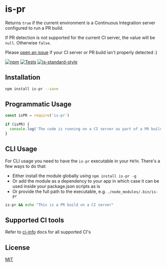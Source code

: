 # is-pr

Returns `true` if the current environment is a Continuous Integration
server configured to run a PR build.

If PR detection is not supported for the current CI server, the value
will be `null`. Otherwise `false`.

Please [open an issue](https://github.com/watson/is-pr/issues) if your
CI server or PR build isn't properly detected :)

[![npm](https://img.shields.io/npm/v/is-pr.svg)](https://www.npmjs.com/package/is-pr)
[![Tests](https://github.com/watson/is-pr/workflows/Tests/badge.svg)](https://github.com/watson/is-pr/actions)
[![js-standard-style](https://img.shields.io/badge/code%20style-standard-brightgreen.svg?style=flat)](https://github.com/feross/standard)

## Installation

```bash
npm install is-pr --save
```

## Programmatic Usage

```js
const isPR = require('is-pr')

if (isPR) {
  console.log('The code is running on a CI server as part of a PR build')
}
```

## CLI Usage

For CLI usage you need to have the `is-pr` executable in your `PATH`.
There's a few ways to do that:

- Either install the module globally using `npm install is-pr -g`
- Or add the module as a dependency to your app in which case it can be
  used inside your package.json scripts as is
- Or provide the full path to the executable, e.g.
  `./node_modules/.bin/is-pr`

```bash
is-pr && echo "This is a PR build on a CI server"
```

## Supported CI tools

Refer to [ci-info](https://github.com/watson/ci-info#supported-ci-tools)
docs for all supported CI's

## License

[MIT](LICENSE)
